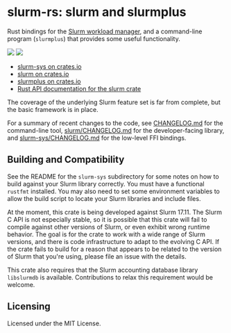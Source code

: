 # slurm-rs: slurm and slurmplus

Rust bindings for the [Slurm workload manager](https://slurm.schedmd.com/),
and a command-line program (`slurmplus`) that provides some useful
functionality.

[![](http://meritbadge.herokuapp.com/slurm)](https://crates.io/crates/slurm)
[![](https://docs.rs/slurm/badge.svg)](https://docs.rs/slurm)

- [slurm-sys on crates.io](https://crates.io/crates/slurm-sys)
- [slurm on crates.io](https://crates.io/crates/slurm)
- [slurmplus on crates.io](https://crates.io/crates/slurmplus)
- [Rust API documentation for the slurm crate](https://docs.rs/slurm)

The coverage of the underlying Slurm feature set is far from complete, but the
basic framework is in place.

For a summary of recent changes to the code, see
[CHANGELOG.md](./CHANGELOG.md) for the command-line tool,
[slurm/CHANGELOG.md](slurm/CHANGELOG.md) for the developer-facing library, and
[slurm-sys/CHANGELOG.md](slurm-sys/CHANGELOG.md) for the low-level FFI
bindings.


## Building and Compatibility

See the README for the `slurm-sys` subdirectory for some notes on how to build
against your Slurm library correctly. You must have a functional `rustfmt`
installed. You may also need to set some environment variables to allow the
build script to locate your Slurm libraries and include files.

At the moment, this crate is being developed against Slurm 17.11. The Slurm C
API is not especially stable, so it is possible that this crate will fail to
compile against other versions of Slurm, or even exhibit wrong runtime
behavior. The goal is for the crate to work with a wide range of Slurm
versions, and there is code infrastructure to adapt to the evolving C API. If
the crate fails to build for a reason that appears to be related to the
version of Slurm that you're using, please file an issue with the details.

This crate also requires that the Slurm accounting database library
`libslurmdb` is available. Contributions to relax this requirement would be
welcome.


## Licensing

Licensed under the MIT License.
